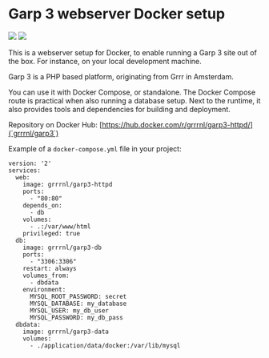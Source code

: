 # Garp 3 webserver Docker setup
[![](https://images.microbadger.com/badges/version/grrrnl/garp3-httpd.svg)](http://microbadger.com/images/grrrnl/garp3-httpd)
[![](https://images.microbadger.com/badges/image/grrrnl/garp3-httpd.svg)](http://microbadger.com/images/grrrnl/garp3-httpd)

This is a webserver setup for Docker, to enable running a Garp 3 site out of the box.
For instance, on your local development machine.

Garp 3 is a PHP based platform, originating from Grrr in Amsterdam.

You can use it with Docker Compose, or standalone.
The Docker Compose route is practical when also running a database setup.
Next to the runtime, it also provides tools and dependencies for building and deployment.

Repository on Docker Hub: [https://hub.docker.com/r/grrrnl/garp3-httpd/](`grrrnl/garp3`)

Example of a `docker-compose.yml` file in your project:
```
version: '2'
services:
  web:
    image: grrrnl/garp3-httpd
    ports:
      - "80:80"
    depends_on:
      - db
    volumes:
      - .:/var/www/html
    privileged: true
  db:
    image: grrrnl/garp3-db
    ports:
      - "3306:3306"
    restart: always
    volumes_from:
      - dbdata
    environment:
      MYSQL_ROOT_PASSWORD: secret
      MYSQL_DATABASE: my_database
      MYSQL_USER: my_db_user
      MYSQL_PASSWORD: my_db_pass
  dbdata:
    image: grrrnl/garp3-data
    volumes:
      - ./application/data/docker:/var/lib/mysql
```
